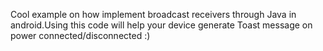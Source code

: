Cool example on how implement broadcast receivers through Java in android.Using this code will help your device generate Toast message on
power connected/disconnected :)
